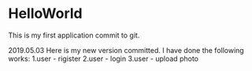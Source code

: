 # HelloWorld
This is my first application commit to git.

2019.05.03
Here is my new version committed.
I have done the following works:
1.user - rigister
2.user - login
3.user - upload photo

